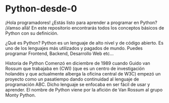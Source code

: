 # Python-desde-0
¡Hola programadores! ¿Estás listo para aprender a programar en Python? ¡Vamso allá! En este repositorio encontrarás todos los conceptos básicos de Python con su definición.

¿Qué es Python?
Python es un lenguaje de alto nivel y de código abierto. Es uno de los lenguajes más utilizados y pagados de mundo. Puedes programar Frontend, Backend, Desarrollo Web etc...

Historia de Python
Comenzó en diciembre de 1989 cuando Guido van Rossum que trabajaba en (CWI) (que es un centro de investigación holandés y que actualmente alberga la oficina central de W3C) empezó un proyecto como un pasatiempo dando continuidad al lenguaje de programación ABC. Dicho lenguaje se enfocaba en ser fácil de usar y aprender. El nombre de Python viene por la afición de Van Rossum al grupo Monty Python.
